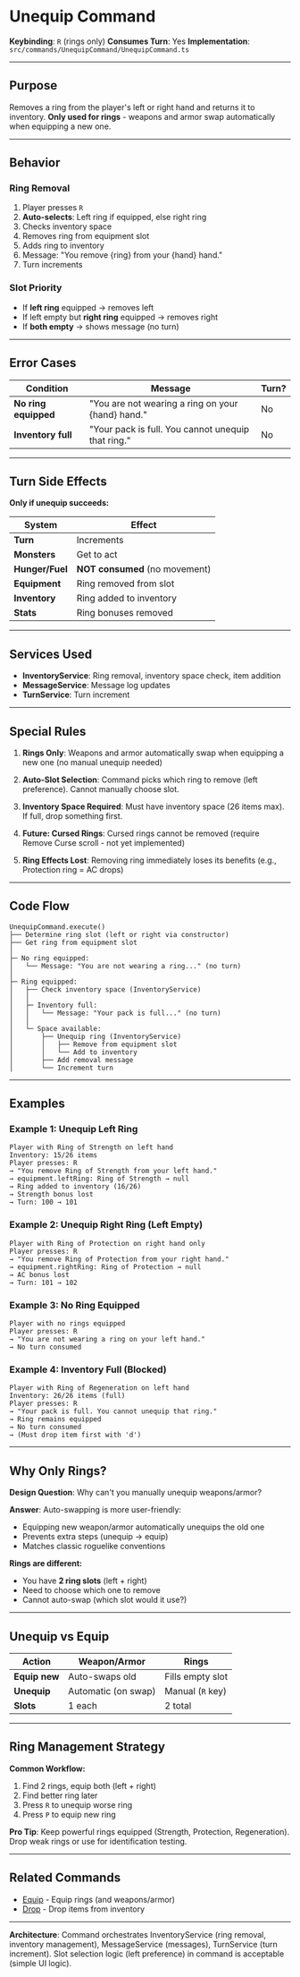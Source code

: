 # Unequip Command

**Keybinding**: `R` (rings only)
**Consumes Turn**: Yes
**Implementation**: `src/commands/UnequipCommand/UnequipCommand.ts`

---

## Purpose

Removes a ring from the player's left or right hand and returns it to inventory. **Only used for rings** - weapons and armor swap automatically when equipping a new one.

---

## Behavior

### Ring Removal
1. Player presses `R`
2. **Auto-selects**: Left ring if equipped, else right ring
3. Checks inventory space
4. Removes ring from equipment slot
5. Adds ring to inventory
6. Message: "You remove {ring} from your {hand} hand."
7. Turn increments

### Slot Priority
- If **left ring** equipped → removes left
- If left empty but **right ring** equipped → removes right
- If **both empty** → shows message (no turn)

---

## Error Cases

| Condition | Message | Turn? |
|-----------|---------|-------|
| **No ring equipped** | "You are not wearing a ring on your {hand} hand." | No |
| **Inventory full** | "Your pack is full. You cannot unequip that ring." | No |

---

## Turn Side Effects

**Only if unequip succeeds:**

| System | Effect |
|--------|--------|
| **Turn** | Increments |
| **Monsters** | Get to act |
| **Hunger/Fuel** | **NOT consumed** (no movement) |
| **Equipment** | Ring removed from slot |
| **Inventory** | Ring added to inventory |
| **Stats** | Ring bonuses removed |

---

## Services Used

- **InventoryService**: Ring removal, inventory space check, item addition
- **MessageService**: Message log updates
- **TurnService**: Turn increment

---

## Special Rules

1. **Rings Only**: Weapons and armor automatically swap when equipping a new one (no manual unequip needed)

2. **Auto-Slot Selection**: Command picks which ring to remove (left preference). Cannot manually choose slot.

3. **Inventory Space Required**: Must have inventory space (26 items max). If full, drop something first.

4. **Future: Cursed Rings**: Cursed rings cannot be removed (require Remove Curse scroll - not yet implemented)

5. **Ring Effects Lost**: Removing ring immediately loses its benefits (e.g., Protection ring = AC drops)

---

## Code Flow

```
UnequipCommand.execute()
├── Determine ring slot (left or right via constructor)
├── Get ring from equipment slot
│
├─ No ring equipped:
│   └── Message: "You are not wearing a ring..." (no turn)
│
├─ Ring equipped:
│   ├── Check inventory space (InventoryService)
│   │
│   ├─ Inventory full:
│   │   └── Message: "Your pack is full..." (no turn)
│   │
│   └─ Space available:
│       ├── Unequip ring (InventoryService)
│       │   ├── Remove from equipment slot
│       │   └── Add to inventory
│       ├── Add removal message
│       └── Increment turn
```

---

## Examples

### Example 1: Unequip Left Ring
```
Player with Ring of Strength on left hand
Inventory: 15/26 items
Player presses: R
→ "You remove Ring of Strength from your left hand."
→ equipment.leftRing: Ring of Strength → null
→ Ring added to inventory (16/26)
→ Strength bonus lost
→ Turn: 100 → 101
```

### Example 2: Unequip Right Ring (Left Empty)
```
Player with Ring of Protection on right hand only
Player presses: R
→ "You remove Ring of Protection from your right hand."
→ equipment.rightRing: Ring of Protection → null
→ AC bonus lost
→ Turn: 101 → 102
```

### Example 3: No Ring Equipped
```
Player with no rings equipped
Player presses: R
→ "You are not wearing a ring on your left hand."
→ No turn consumed
```

### Example 4: Inventory Full (Blocked)
```
Player with Ring of Regeneration on left hand
Inventory: 26/26 items (full)
Player presses: R
→ "Your pack is full. You cannot unequip that ring."
→ Ring remains equipped
→ No turn consumed
→ (Must drop item first with 'd')
```

---

## Why Only Rings?

**Design Question**: Why can't you manually unequip weapons/armor?

**Answer**: Auto-swapping is more user-friendly:
- Equipping new weapon/armor automatically unequips the old one
- Prevents extra steps (unequip → equip)
- Matches classic roguelike conventions

**Rings are different:**
- You have **2 ring slots** (left + right)
- Need to choose which one to remove
- Cannot auto-swap (which slot would it use?)

---

## Unequip vs Equip

| Action | Weapon/Armor | Rings |
|--------|--------------|-------|
| **Equip new** | Auto-swaps old | Fills empty slot |
| **Unequip** | Automatic (on swap) | Manual (`R` key) |
| **Slots** | 1 each | 2 total |

---

## Ring Management Strategy

**Common Workflow:**
1. Find 2 rings, equip both (left + right)
2. Find better ring later
3. Press `R` to unequip worse ring
4. Press `P` to equip new ring

**Pro Tip**: Keep powerful rings equipped (Strength, Protection, Regeneration). Drop weak rings or use for identification testing.

---

## Related Commands

- [Equip](./equip.md) - Equip rings (and weapons/armor)
- [Drop](./drop.md) - Drop items from inventory

---

**Architecture**: Command orchestrates InventoryService (ring removal, inventory management), MessageService (messages), TurnService (turn increment). Slot selection logic (left preference) in command is acceptable (simple UI logic).
